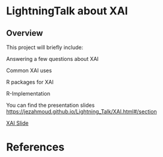 # LightningTalk about XAI

## Overview

This project will briefly include:

Answering a few questions about XAI

Common XAI uses

R packages for XAI

R-Implementation

You can find the presentation slides https://jezahmoud.github.io/Lightning_Talk/XAI.html#/section 


<a href="https://github.com/Jezahmoud/Lightning_Talk"></a> [XAI Slide](./XAI.html)

# References
